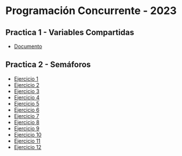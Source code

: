 # Programación Concurrente - 2023

## Practica 1 - Variables Compartidas
- [Documento](https://github.com/bautimercado/Concurrente-2023/blob/c20d3d77bf827430fc015a0e80a42087cfa52ce7/Practica/Practica%201%20-%20Variables%20compartidas/Practica%201%20-%20Variables%20Compartidas..docx)

## Practica 2 - Semáforos
- [Ejercicio 1](https://github.com/bautimercado/Concurrente-2023/blob/a58e0dc1843be8392937cf25daf4c9272092bc4a/Practica/Practica%202%20-%20Semaforos/ejercicio1.md)
- [Ejercicio 2](https://github.com/bautimercado/Concurrente-2023/blob/a58e0dc1843be8392937cf25daf4c9272092bc4a/Practica/Practica%202%20-%20Semaforos/ejercicio2.md)
- [Ejercicio 3](https://github.com/bautimercado/Concurrente-2023/blob/a58e0dc1843be8392937cf25daf4c9272092bc4a/Practica/Practica%202%20-%20Semaforos/ejercicio3.md)
- [Ejercicio 4](https://github.com/bautimercado/Concurrente-2023/blob/a58e0dc1843be8392937cf25daf4c9272092bc4a/Practica/Practica%202%20-%20Semaforos/ejercicio4.md)
- [Ejercicio 5](https://github.com/bautimercado/Concurrente-2023/blob/a79b44889e650d04ee3114e489b5667ad62f9c67/Practica/Practica%202%20-%20Semaforos/ejercicio5.md)
- [Ejercicio 6](https://github.com/bautimercado/Concurrente-2023/blob/a79b44889e650d04ee3114e489b5667ad62f9c67/Practica/Practica%202%20-%20Semaforos/ejercicio6.md)
- [Ejercicio 7](https://github.com/bautimercado/Concurrente-2023/blob/a79b44889e650d04ee3114e489b5667ad62f9c67/Practica/Practica%202%20-%20Semaforos/ejercicio7.md)
- [Ejercicio 8](https://github.com/bautimercado/Concurrente-2023/blob/a79b44889e650d04ee3114e489b5667ad62f9c67/Practica/Practica%202%20-%20Semaforos/ejercicio8.md)
- [Ejercicio 9]()
- [Ejercicio 10]()
- [Ejercicio 11]()
- [Ejercicio 12]()
